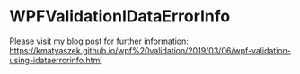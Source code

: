 # WPFValidationIDataErrorInfo

Please visit my blog post for further information: https://kmatyaszek.github.io/wpf%20validation/2019/03/06/wpf-validation-using-idataerrorinfo.html
